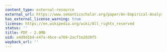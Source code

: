 ```yaml
---
content_type: external-resource
external_url: https://www.semanticscholar.org/paper/An-Empirical-Analysis-of-Street-Level-Prostitution-Levitt-Venkatesh/74b377a99ceeae27d29dc50f9cba263e1bf96b52
has_external_license_warning: true
license: https://en.wikipedia.org/wiki/All_rights_reserved
status: ''
title: PDF - 2.0MB
uid: a4d9d1bd-e47a-4bce-a769-2acf1e2020f5
wayback_url: ''
---
```

